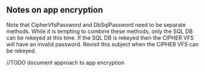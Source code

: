 Notes on app encryption
-----------------------

Note that CipherVfsPassword and DbSqlPassword need to be separate methods.
While it is tempting to combine these methods, only the SQL DB can be
rekeyed at this time. If the SQL DB is rekeyed then the CIPHER VFS will
have an invalid password. Revisit this subject when the CIPHER VFS can
be rekeyed.

//TODO document approach to app encryption
